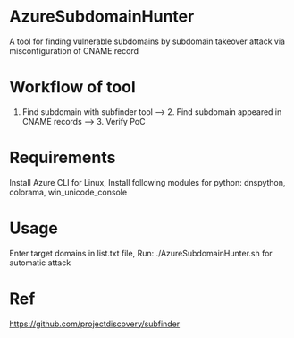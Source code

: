 # AzureSubdomainHunter
A tool for finding vulnerable subdomains by subdomain takeover attack via misconfiguration of CNAME record
# Workflow of tool
1. Find subdomain with subfinder tool --> 2. Find subdomain appeared in CNAME records --> 3. Verify PoC
# Requirements
Install Azure CLI for Linux,
Install following modules for python: dnspython, colorama, win_unicode_console
# Usage
Enter target domains in list.txt file,
Run: ./AzureSubdomainHunter.sh for automatic attack

# Ref 
https://github.com/projectdiscovery/subfinder
